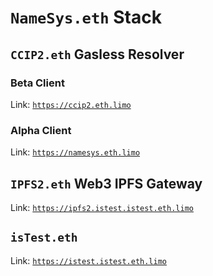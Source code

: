 # `NameSys.eth` Stack

## `CCIP2.eth` Gasless Resolver

### Beta Client

Link: [`https://ccip2.eth.limo`](https://ccip2.eth.limo)

### Alpha Client

Link: [`https://namesys.eth.limo`](https://namesys.eth.limo)

## `IPFS2.eth` Web3 IPFS Gateway

Link: [`https://ipfs2.istest.istest.eth.limo`](https://ipfs2.istest.istest.eth.limo)

## `isTest.eth`

Link: [`https://istest.istest.eth.limo`](https://istest.istest.eth.limo)
